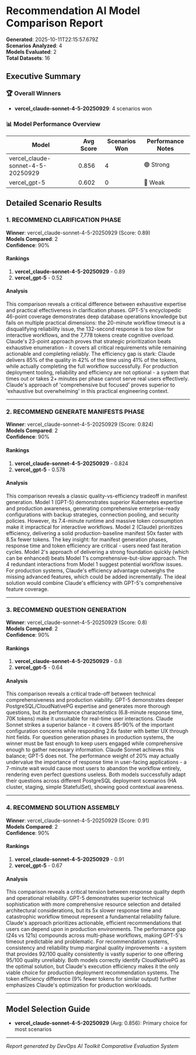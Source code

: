 # Recommendation AI Model Comparison Report

**Generated**: 2025-10-11T22:15:57.679Z  
**Scenarios Analyzed**: 4  
**Models Evaluated**: 2  
**Total Datasets**: 16

## Executive Summary

### 🏆 Overall Winners
- **vercel_claude-sonnet-4-5-20250929**: 4 scenarios won

### 📊 Model Performance Overview
| Model | Avg Score | Scenarios Won | Performance Notes |
|-------|-----------|---------------|-------------------|
| vercel_claude-sonnet-4-5-20250929 | 0.856 | 4 | 🟢 Strong |
| vercel_gpt-5 | 0.602 | 0 | 🔴 Weak |

## Detailed Scenario Results

### 1. RECOMMEND CLARIFICATION PHASE

**Winner**: vercel_claude-sonnet-4-5-20250929 (Score: 0.89)  
**Models Compared**: 2  
**Confidence**: 90%

#### Rankings
1. **vercel_claude-sonnet-4-5-20250929** - 0.89
2. **vercel_gpt-5** - 0.52

#### Analysis
This comparison reveals a critical difference between exhaustive expertise and practical effectiveness in clarification phases. GPT-5's encyclopedic 46-point coverage demonstrates deep database operations knowledge but fails on multiple practical dimensions: the 20-minute workflow timeout is a disqualifying reliability issue, the 132-second response is too slow for interactive workflows, and the 7,778 tokens create cognitive overload. Claude's 23-point approach proves that strategic prioritization beats exhaustive enumeration - it covers all critical requirements while remaining actionable and completing reliably. The efficiency gap is stark: Claude delivers 85% of the quality in 42% of the time using 41% of the tokens, while actually completing the full workflow successfully. For production deployment tooling, reliability and efficiency are not optional - a system that times out or takes 2+ minutes per phase cannot serve real users effectively. Claude's approach of 'comprehensive but focused' proves superior to 'exhaustive but overwhelming' in this practical engineering context.

---

### 2. RECOMMEND GENERATE MANIFESTS PHASE

**Winner**: vercel_claude-sonnet-4-5-20250929 (Score: 0.824)  
**Models Compared**: 2  
**Confidence**: 90%

#### Rankings
1. **vercel_claude-sonnet-4-5-20250929** - 0.824
2. **vercel_gpt-5** - 0.578

#### Analysis
This comparison reveals a classic quality-vs-efficiency tradeoff in manifest generation. Model 1 (GPT-5) demonstrates superior Kubernetes expertise and production awareness, generating comprehensive enterprise-ready configurations with backup strategies, connection pooling, and security policies. However, its 7.4-minute runtime and massive token consumption make it impractical for interactive workflows. Model 2 (Claude) prioritizes efficiency, delivering a solid production-baseline manifest 50x faster with 8.5x fewer tokens. The key insight: for manifest generation phases, response time and token efficiency are critical - users need fast iteration cycles. Model 2's approach of delivering a strong foundation quickly (which can be enhanced) beats Model 1's comprehensive-but-slow approach. The 4 redundant interactions from Model 1 suggest potential workflow issues. For production systems, Claude's efficiency advantage outweighs the missing advanced features, which could be added incrementally. The ideal solution would combine Claude's efficiency with GPT-5's comprehensive feature coverage.

---

### 3. RECOMMEND QUESTION GENERATION

**Winner**: vercel_claude-sonnet-4-5-20250929 (Score: 0.8)  
**Models Compared**: 2  
**Confidence**: 90%

#### Rankings
1. **vercel_claude-sonnet-4-5-20250929** - 0.8
2. **vercel_gpt-5** - 0.64

#### Analysis
This comparison reveals a critical trade-off between technical comprehensiveness and production viability. GPT-5 demonstrates deeper PostgreSQL/CloudNativePG expertise and generates more thorough questions, but its performance characteristics (6.8-minute response time, 70K tokens) make it unsuitable for real-time user interactions. Claude Sonnet strikes a superior balance - it covers 85-90% of the important configuration concerns while responding 2.6x faster with better UX through hint fields. For question generation phases in production systems, the winner must be fast enough to keep users engaged while comprehensive enough to gather necessary information. Claude Sonnet achieves this balance; GPT-5 does not. The performance weight of 20% may actually undervalue the importance of response time in user-facing applications - a 7-minute wait would cause most users to abandon the workflow entirely, rendering even perfect questions useless. Both models successfully adapt their questions across different PostgreSQL deployment scenarios (HA cluster, staging, simple StatefulSet), showing good contextual awareness.

---

### 4. RECOMMEND SOLUTION ASSEMBLY

**Winner**: vercel_claude-sonnet-4-5-20250929 (Score: 0.91)  
**Models Compared**: 2  
**Confidence**: 90%

#### Rankings
1. **vercel_claude-sonnet-4-5-20250929** - 0.91
2. **vercel_gpt-5** - 0.67

#### Analysis
This comparison reveals a critical tension between response quality depth and operational reliability. GPT-5 demonstrates superior technical sophistication with more comprehensive resource selection and detailed architectural considerations, but its 5x slower response time and catastrophic workflow timeout represent a fundamental reliability failure. Claude's approach prioritizes actionable, efficient recommendations that users can depend upon in production environments. The performance gap (24s vs 121s) compounds across multi-phase workflows, making GPT-5's timeout predictable and problematic. For recommendation systems, consistency and reliability trump marginal quality improvements - a system that provides 92/100 quality consistently is vastly superior to one offering 95/100 quality unreliably. Both models correctly identify CloudNativePG as the optimal solution, but Claude's execution efficiency makes it the only viable choice for production deployment recommendation systems. The token efficiency difference (9% fewer tokens for similar output) further emphasizes Claude's optimization for production workloads.

---

## Model Selection Guide
- **vercel_claude-sonnet-4-5-20250929** (Avg: 0.856): Primary choice for most scenarios

---
*Report generated by DevOps AI Toolkit Comparative Evaluation System*
